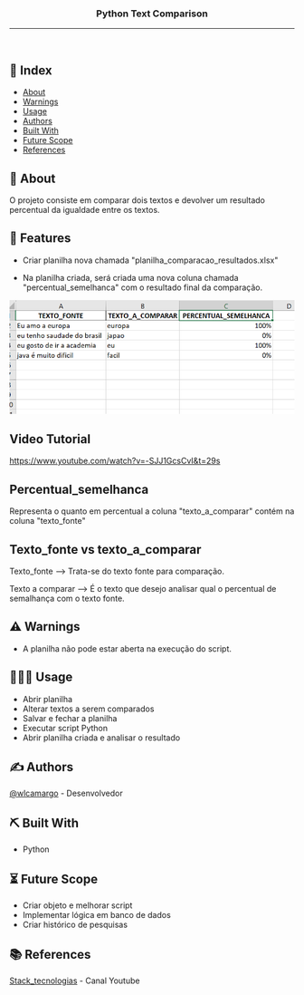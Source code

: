 <h3 align="center">Python Text Comparison</h3>

<div align="center">
</div>

---

<p align="center"> 
    <br> 
</p>

## 📝 Index

- [About](#about)
- [Warnings](#warnings)
- [Usage](#usage)
- [Authors](#authors)
- [Built With](#built-with)
- [Future Scope](#future-scope)
- [References](#references)


## 🧐 About <a name="about"></a>

O projeto consiste em comparar dois textos e devolver um resultado percentual da igualdade entre os textos.

## 🚀 Features <a name="features"></a>
- Criar planilha nova chamada "planilha_comparacao_resultados.xlsx"

- Na planilha criada, será criada uma nova coluna chamada "percentual_semelhanca" com o resultado final da comparação.

<p align="center">
  <a href="" rel="noopener">
    <img src="https://github.com/wlcamargo/python_text_comparison/blob/main/images/planilha_comparacao_resultados.PNG" alt="Planilha">
  </a>
</p>

## Video Tutorial
https://www.youtube.com/watch?v=-SJJ1GcsCvI&t=29s

## Percentual_semelhanca
Representa o quanto em percentual a coluna "texto_a_comparar" contém na coluna "texto_fonte"  

## Texto_fonte vs texto_a_comparar
Texto_fonte --> Trata-se do texto fonte para comparação.

Texto a comparar --> É o texto que desejo analisar qual o percentual de semalhança com o texto fonte.


## ⚠️ Warnings <a name="warnings"></a>

- A planilha não pode estar aberta na execução do script.

## 👨🏽‍🏫 Usage <a name="usage"></a>
- Abrir planilha
- Alterar textos a serem comparados
- Salvar e fechar a planilha
- Executar script Python
- Abrir planilha criada e analisar o resultado

## ✍️ Authors <a name="authors"></a>

[@wlcamargo](https://www.linkedin.com/in/wallace-camargo-35b615171/) - Desenvolvedor

## ⛏️ Built With <a name="built-with"></a>

- Python

## ⏳ Future Scope <a name="future-scope"></a>

- Criar objeto e melhorar script
- Implementar lógica em banco de dados
- Criar histórico de pesquisas

## 📚 References <a name="references"></a>

[Stack_tecnologias](https://www.youtube.com/@Stack_tecnologias) - Canal Youtube
